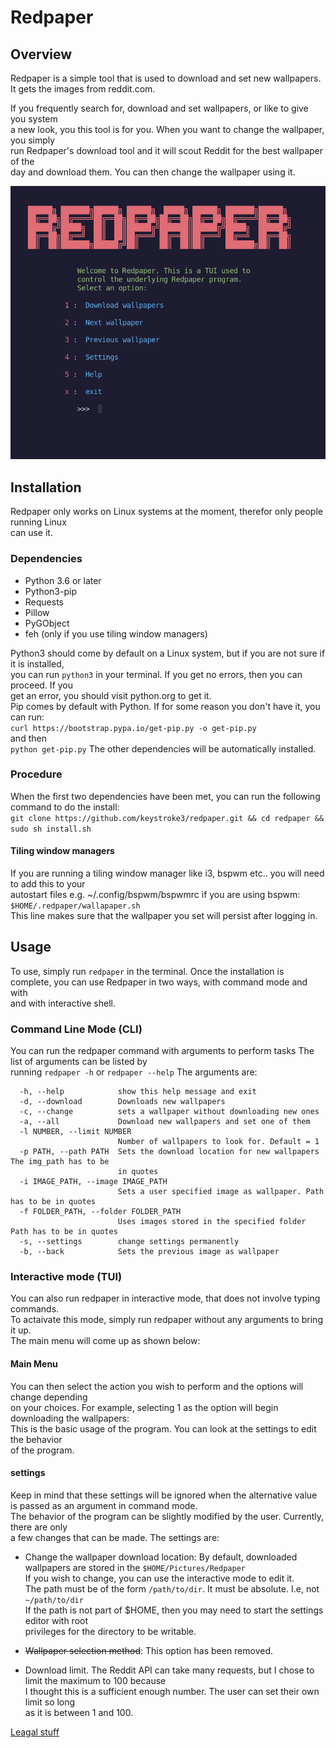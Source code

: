 # Redpaper
## Overview
Redpaper is a simple tool that is used to download and set new wallpapers.  
It gets the images from reddit.com.  

If you frequently search for, download and set wallpapers, or like to give you system  
a new look, you this tool is for you.  When you want to change the wallpaper, you simply  
run Redpaper's download tool and it will scout Reddit for the best wallpaper of the  
day and download them. You can then change the wallpaper using it.

![Main Menu](https://raw.githubusercontent.com/keystroke3/redpaper/master/screenshots/neo-redpaper.png)

## Installation
Redpaper only works on Linux systems at the moment, therefor only people running Linux  
can use it.  
### Dependencies
* Python 3.6 or later  
* Python3-pip  
* Requests  
* Pillow  
* PyGObject  
* feh (only if you use tiling window managers)

Python3 should come by default on a Linux system, but if you are not sure if it is installed,  
you can run  `python3` in your terminal. If you get no errors, then you can proceed. If you  
get an error, you should  visit python.org to get it.  
Pip comes by default with Python. If for some reason you don't have it, you can run:  
```curl https://bootstrap.pypa.io/get-pip.py -o get-pip.py```  
and then  
```python get-pip.py```
The other dependencies will be automatically installed.  
### Procedure
When the first two dependencies have been met, you can run the following command to do the install:  
```git clone https://github.com/keystroke3/redpaper.git && cd redpaper && sudo sh install.sh```

#### Tiling window managers
If you are running a tiling window manager like i3, bspwm etc.. you will need to add this to your  
autostart files e.g. ~/.config/bspwm/bspwmrc if you are using bspwm:  
```$HOME/.redpaper/wallapaper.sh```  
This line makes sure that the wallpaper you set will persist after logging in. 
## Usage
To use, simply run `redpaper` in the terminal.
Once the installation is complete, you can use Redpaper in two ways, with command mode and with  
and with interactive shell.

### Command Line Mode (CLI)
You can run the redpaper command with arguments to perform tasks The list of arguments can be
listed by  
running `redpaper -h` or `redpaper --help` The arguments are:  
``` 
  -h, --help            show this help message and exit
  -d, --download        Downloads new wallpapers
  -c, --change          sets a wallpaper without downloading new ones
  -a, --all             Download new wallpapers and set one of them
  -l NUMBER, --limit NUMBER
                        Number of wallpapers to look for. Default = 1
  -p PATH, --path PATH  Sets the download location for new wallpapers The img_path has to be
                        in quotes
  -i IMAGE_PATH, --image IMAGE_PATH
                        Sets a user specified image as wallpaper. Path has to be in quotes
  -f FOLDER_PATH, --folder FOLDER_PATH
                        Uses images stored in the specified folder Path has to be in quotes
  -s, --settings        change settings permanently
  -b, --back            Sets the previous image as wallpaper
```
### Interactive mode (TUI)
You can also run redpaper in interactive mode, that does not involve typing commands.  
To actaivate this mode, simply run redpaper without any arguments to bring it up.  
The main menu will come up as shown below:  

#### Main Menu

You can then select the action you wish to perform and the options will change depending  
on your choices. For example, selecting 1 as the option will begin downloading the wallpapers:  
This is the basic usage of the program. You can look at the settings to edit the behavior  
of the program.

#### settings
Keep in mind that these settings will be ignored when the alternative value is passed as an argument in command mode.  
The behavior of the program can be slightly modified by the user. Currently, there are only  
 a few changes that can be made. The settings are:

* Change the wallpaper download location:
  By default, downloaded wallpapers are stored in the `$HOME/Pictures/Redpaper`  
  If you wish to change, you can use the interactive mode to edit it.  
  The path must be of the form `/path/to/dir`. It must be absolute. I.e, not `~/path/to/dir`  
  If the path is not part of $HOME, then you may need to start the settings editor with root  
  privileges for the directory to be writable.  

* ~~Wallpaper selection method~~:
  This option has been removed.

* Download limit.
  The Reddit API can take many requests, but I chose to limit the maximum to 100 because  
  I thought this is a sufficient enough number. The user can set their own limit so long  
  as it is between 1 and 100.   

[Leagal stuff](https://github.com/keystroke3/redpaper/blob/master/LEAGAL.md)
